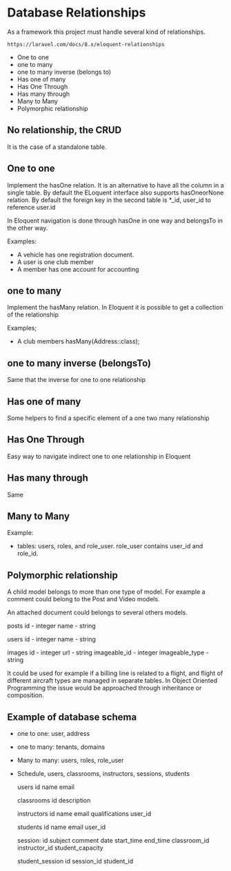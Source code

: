 # Database Relationships

As a framework this project must handle several kind of relationships.

    https://laravel.com/docs/8.x/eloquent-relationships

* One to one
* one to many
* one to many inverse (belongs to)
* Has one of many
* Has One Through
* Has many through
* Many to Many
* Polymorphic relationship

## No relationship, the CRUD

It is the case of a standalone table.

## One to one

Implement the hasOne relation. It is an alternative to have all the column in a single table.
By default the ELoquent interface also supports hasOneorNone relation.
By default the foreign key in the second table is *_id, user_id to reference user.id

In Eloquent navigation is done through hasOne in one way and belongsTo in the other way.

Examples: 
* A vehicle has one registration document.
* A user is one club member
* A member has one account for accounting 

## one to many

Implement the hasMany relation.
In Eloquent it is possible to get a collection of the relationship

Examples;
* A club members hasMany(Address::class);


## one to many inverse (belongsTo)

Same that the inverse for one to one relationship

## Has one of many

Some helpers to find a specific element of a one two many relationship

## Has One Through

Easy way to navigate indirect one to one relationship in Eloquent

## Has many through

Same

## Many to Many

Example:
* tables: users, roles, and role_user. role_user contains user_id and role_id.

## Polymorphic relationship

A child model belongs to more than one type of model. For example a comment could belong to the Post and Video models.

An attached document could belongs to several others models.

posts
    id - integer
    name - string

users
    id - integer
    name - string

images
    id - integer
    url - string
    imageable_id - integer
    imageable_type - string
    
It could be used for example if a billing line is related to a flight, and flight of different aircraft types are managed in separate tables. In Object Oriented Programming the issue would be approached through inheritance or composition.


## Example of database schema

* one to one: user, address
* one to many: tenants, domains
* Many to many: users, roles, role_user

* Schedule, users, classrooms, instructors, sessions, students

    users
        id
        name
        email
        
    classrooms
        id
        description
        
    instructors
        id
        name
        email
        qualifications
        user_id
        
    students
        id
        name
        email
        user_id

    session:
        id
        subject
        comment
        date
        start_time
        end_time
        classroom_id
        instructor_id
        student_capacity
        
    student_session
        id
        session_id
        student_id
        
        